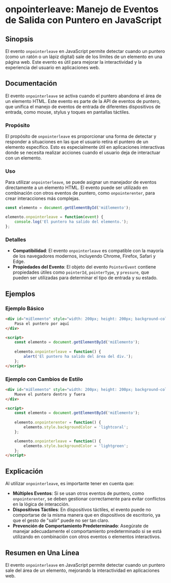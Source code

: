 <!--
Meta Description: # onpointerleave: Manejo de Eventos de Salida con Puntero en JavaScript ## Sinopsis El evento `onpointerleave` en JavaScript permite detectar cuando u...
Meta Keywords: elemento, puntero, onpointerleave, evento, eventos
-->

# onpointerleave: Manejo de Eventos de Salida con Puntero en JavaScript

## Sinopsis
El evento `onpointerleave` en JavaScript permite detectar cuando un puntero (como un ratón o un lápiz digital) sale de los límites de un elemento en una página web. Este evento es útil para mejorar la interactividad y la experiencia del usuario en aplicaciones web.

## Documentación
El evento `onpointerleave` se activa cuando el puntero abandona el área de un elemento HTML. Este evento es parte de la API de eventos de puntero, que unifica el manejo de eventos de entrada de diferentes dispositivos de entrada, como mouse, stylus y toques en pantallas táctiles.

### Propósito
El propósito de `onpointerleave` es proporcionar una forma de detectar y responder a situaciones en las que el usuario retira el puntero de un elemento específico. Esto es especialmente útil en aplicaciones interactivas donde se necesita realizar acciones cuando el usuario deja de interactuar con un elemento.

### Uso
Para utilizar `onpointerleave`, se puede asignar un manejador de eventos directamente a un elemento HTML. El evento puede ser utilizado en combinación con otros eventos de puntero, como `onpointerenter`, para crear interacciones más complejas.

```javascript
const elemento = document.getElementById('miElemento');

elemento.onpointerleave = function(event) {
    console.log('El puntero ha salido del elemento.');
};
```

### Detalles
- **Compatibilidad**: El evento `onpointerleave` es compatible con la mayoría de los navegadores modernos, incluyendo Chrome, Firefox, Safari y Edge.
- **Propiedades del Evento**: El objeto del evento `PointerEvent` contiene propiedades útiles como `pointerId`, `pointerType`, y `pressure`, que pueden ser utilizadas para determinar el tipo de entrada y su estado.

## Ejemplos
### Ejemplo Básico
```html
<div id="miElemento" style="width: 200px; height: 200px; background-color: lightblue;">
    Pasa el puntero por aquí
</div>

<script>
    const elemento = document.getElementById('miElemento');
    
    elemento.onpointerleave = function() {
        alert('El puntero ha salido del área del div.');
    };
</script>
```

### Ejemplo con Cambios de Estilo
```html
<div id="miElemento" style="width: 200px; height: 200px; background-color: lightgreen;">
    Mueve el puntero dentro y fuera
</div>

<script>
    const elemento = document.getElementById('miElemento');
    
    elemento.onpointerenter = function() {
        elemento.style.backgroundColor = 'lightcoral';
    };

    elemento.onpointerleave = function() {
        elemento.style.backgroundColor = 'lightgreen';
    };
</script>
```

## Explicación
Al utilizar `onpointerleave`, es importante tener en cuenta que:
- **Múltiples Eventos**: Si se usan otros eventos de puntero, como `onpointerenter`, se deben gestionar correctamente para evitar conflictos en la lógica de interacción.
- **Dispositivos Táctiles**: En dispositivos táctiles, el evento puede no comportarse de la misma manera que en dispositivos de escritorio, ya que el gesto de "salir" puede no ser tan claro.
- **Prevención de Comportamiento Predeterminado**: Asegúrate de manejar adecuadamente el comportamiento predeterminado si se está utilizando en combinación con otros eventos o elementos interactivos.

## Resumen en Una Línea
El evento `onpointerleave` en JavaScript permite detectar cuando un puntero sale del área de un elemento, mejorando la interactividad en aplicaciones web.